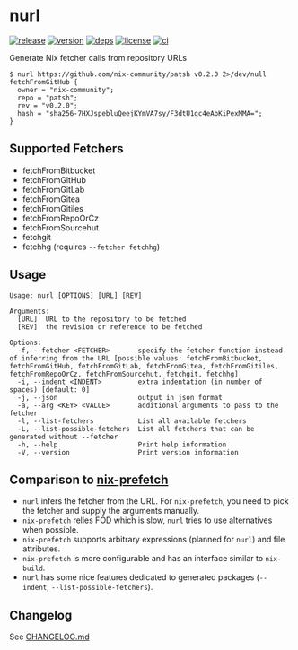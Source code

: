 # nurl

[![release](https://img.shields.io/github/v/release/nix-community/nurl?logo=github&style=flat-square)](https://github.com/nix-community/nurl/releases)
[![version](https://img.shields.io/crates/v/nurl?logo=rust&style=flat-square)][crate]
[![deps](https://deps.rs/repo/github/nix-community/nurl/status.svg?style=flat-square&compact=true)](https://deps.rs/repo/github/nix-community/nurl)
[![license](https://img.shields.io/badge/license-MPL--2.0-blue?style=flat-square)](https://www.mozilla.org/en-US/MPL/2.0)
[![ci](https://img.shields.io/github/actions/workflow/status/nix-community/nurl/ci.yml?label=ci&logo=github-actions&style=flat-square)](https://github.com/nix-community/nurl/actions?query=workflow:ci)

Generate Nix fetcher calls from repository URLs

```console
$ nurl https://github.com/nix-community/patsh v0.2.0 2>/dev/null
fetchFromGitHub {
  owner = "nix-community";
  repo = "patsh";
  rev = "v0.2.0";
  hash = "sha256-7HXJspebluQeejKYmVA7sy/F3dtU1gc4eAbKiPexMMA=";
}
```

## Supported Fetchers

- fetchFromBitbucket
- fetchFromGitHub
- fetchFromGitLab
- fetchFromGitea
- fetchFromGitiles
- fetchFromRepoOrCz
- fetchFromSourcehut
- fetchgit
- fetchhg (requires `--fetcher fetchhg`)

## Usage

```
Usage: nurl [OPTIONS] [URL] [REV]

Arguments:
  [URL]  URL to the repository to be fetched
  [REV]  the revision or reference to be fetched

Options:
  -f, --fetcher <FETCHER>       specify the fetcher function instead of inferring from the URL [possible values: fetchFromBitbucket, fetchFromGitHub, fetchFromGitLab, fetchFromGitea, fetchFromGitiles, fetchFromRepoOrCz, fetchFromSourcehut, fetchgit, fetchhg]
  -i, --indent <INDENT>         extra indentation (in number of spaces) [default: 0]
  -j, --json                    output in json format
  -a, --arg <KEY> <VALUE>       additional arguments to pass to the fetcher
  -l, --list-fetchers           List all available fetchers
  -L, --list-possible-fetchers  List all fetchers that can be generated without --fetcher
  -h, --help                    Print help information
  -V, --version                 Print version information
```

## Comparison to [nix-prefetch](https://github.com/msteen/nix-prefetch)

- `nurl` infers the fetcher from the URL. For `nix-prefetch`, you need to pick the fetcher and supply the arguments manually.
- `nix-prefetch` relies FOD which is slow, `nurl` tries to use alternatives when possible.
- `nix-prefetch` supports arbitrary expressions (planned for `nurl`) and file attributes.
- `nix-prefetch` is more configurable and has an interface similar to `nix-build`.
- `nurl` has some nice features dedicated to generated packages (`--indent`, `--list-possible-fetchers`).

## Changelog

See [CHANGELOG.md](CHANGELOG.md)

[crate]: https://crates.io/crates/nurl
